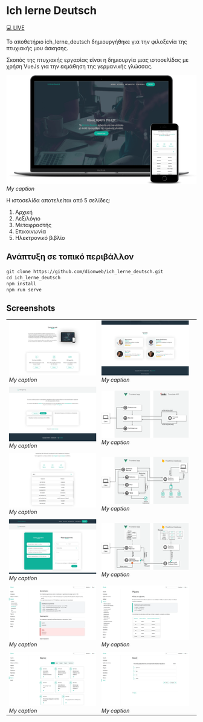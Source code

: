 # Ich lerne Deutsch

[:computer: LIVE](https://ichlernedeutsch.info/)

Το αποθετήριο ich_lerne_deutsch δημιουργήθηκε για την φιλοξενία της πτυχιακής μου άσκησης.

Σκοπός της πτυχιακής εργασίας είναι η δημιουργία μιας ιστοσελίδας με χρήση VueJs για την εκμάθηση της γερμανικής γλώσσας.

![alt text](https://raw.githubusercontent.com/dionweb/ich_lerne_deutsch/screenshots/mockup.png)_My caption_

Η ιστοσελίδα αποτελείται από 5 σελίδες:

1. Αρχική
2. Λεξιλόγιο
3. Μεταφραστής
4. Επικοινωνία
5. Ηλεκτρονικό βιβλίο

## Ανάπτυξη σε τοπικό περιβάλλον

```
git clone https://github.com/dionweb/ich_lerne_deutsch.git
cd ich_lerne_deutsch
npm install
npm run serve
```

## Screenshots

|                                                                                                                 |                                                                                                                      |     |
| --------------------------------------------------------------------------------------------------------------- | -------------------------------------------------------------------------------------------------------------------- | --- |
| ![alt text](https://raw.githubusercontent.com/dionweb/ich_lerne_deutsch/screenshots/Home2.png)_My caption_      | ![alt text](https://raw.githubusercontent.com/dionweb/ich_lerne_deutsch/screenshots/Home3.png)_My caption_           |
|                                                                                                                 |                                                                                                                      |     |
| ![alt text](https://raw.githubusercontent.com/dionweb/ich_lerne_deutsch/screenshots/Translator.png)_My caption_ | ![alt text](https://raw.githubusercontent.com/dionweb/ich_lerne_deutsch/screenshots/Translator-arch.png)_My caption_ |
|                                                                                                                 |                                                                                                                      |     |
| ![alt text](https://raw.githubusercontent.com/dionweb/ich_lerne_deutsch/screenshots/Dictionary.png)_My caption_ | ![alt text](https://raw.githubusercontent.com/dionweb/ich_lerne_deutsch/screenshots/Dictionary-arch.png)_My caption_ |
|                                                                                                                 |                                                                                                                      |     |
| ![alt text](https://raw.githubusercontent.com/dionweb/ich_lerne_deutsch/screenshots/Contact.png)_My caption_    | ![alt text](https://raw.githubusercontent.com/dionweb/ich_lerne_deutsch/screenshots/Contact-arch.png)_My caption_    |
|                                                                                                                 |                                                                                                                      |     |
| ![alt text](https://raw.githubusercontent.com/dionweb/ich_lerne_deutsch/screenshots/ebook1.png)_My caption_     | ![alt text](https://raw.githubusercontent.com/dionweb/ich_lerne_deutsch/screenshots/ebook2.png)_My caption_          |
|                                                                                                                 |                                                                                                                      |     |
| ![alt text](https://raw.githubusercontent.com/dionweb/ich_lerne_deutsch/screenshots/ebook3.png)_My caption_     | ![alt text](https://raw.githubusercontent.com/dionweb/ich_lerne_deutsch/screenshots/ebook4.png)_My caption_          |
